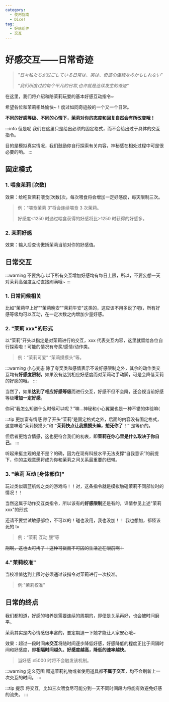 ```yaml
---
category:
  - 使用指南
  - Dice!
tag:
  - 好感组件
  - 交互
---
```


# 好感交互——日常奇迹

> _"日々私たちが过ごしている日常は、実は、奇迹の连続なのかもしれない"_
>
> _"我们所度过的每个平凡的日常,也许就是连续发生的奇迹"_

在这里，我们将介绍和陪茉莉玩耍的基本好感互动指令~

希望各位和茉莉相处愉快~！度过如同奇迹般的一个又一个日常。

**不同的好感等级、不同的心情下，茉莉对你的态度和回复自然会有所改变哦！**

:::info 但是呢
我们在这里只是给出必须的固定格式，而不会给出过于具体的交互指令。

目的是模拟真实情况，我们鼓励你自行探索有关内容，神秘感在相处过程中可是很必要的哟。
:::

## 固定模式

### 1. 喂食茉莉 [次数]

效果：给吃货茉莉喂食[次数]次，每次喂食将会增加一定好感度，每天限制三次。

> 例：“喂食茉莉 3”将会连续喂食 3 次茉莉。
>
> 好感度<1250 时通过喂食获得的好感将比>1250 时获得的好感多。

### 2. 茉莉好感

效果：输入后查询傲娇茉莉当前对你的好感值。

## 日常交互

:::warning 不要贪心
以下所有交互增加好感均有每日上限，所以，不要妄想一天对茉莉高强度互动直接刷满哦~
:::

### 1. 日常问候相关

比如"茉莉早上好""茉莉晚安""茉莉午安"这类的，这应该不用多说了吧(，所有好感等级均可以互动，在一定次数之内增加少量好感。

### 2. "茉莉 xxx"的形式

以“茉莉”开头以指定是对茉莉进行的交互，xxx 代表交互内容，这里就留给各位自行探索啦！可能的情况有夸奖/感情/动作类。

> 例：“茉莉可爱” “茉莉摸摸头”等。

:::warning 小心变态
除了夸奖类和感情表示不设好感限制之外，其余的动作类交互均有**好感度限制**，如果没有达到相应好感度而对茉莉动手动脚，可是会降低茉莉的好感的哦。
:::

当然了，如果**达到了相应好感等级**而进行交互，好感不但不会降，还会视当前好感等级**增加一定好感**。

你问“我怎么知道什么时候可以呢？”嘛...神秘和小心翼翼也是一种不错的体验嘛(

:::tip 更加富有情感
除了开头“茉莉”是固定格式之外，后面的内容没有固定格式，这意味着“茉莉摸摸头”和 **"茉莉快点让我摸摸头嘛，想死你了！"** 是等价的。

但后者更饱含情感，这也更符合我们的初衷，即**茉莉在你心里是什么取决于你自己**。
:::

听起来挺主观的是不是？的确，因为在现有科技水平无法支撑“自我意识”的前提下，你的主观意愿将成为你和茉莉之间关系最重要的纽带。

### 3. "茉莉 互动 [身体部位]"

玩过类似碧蓝航线之类的游戏吗！！对，这条指令就是模拟触碰茉莉不同部位时的情况！！

当然这属于动作交互类指令，所以该有的**好感限制**还是有的，详情参见上述"茉莉 xxx"的形式

还请不要尝试敏感部位，不可以的！碰也没用，我也没加！！
<span id="favor_interaction_01" title="我什么也没说">我也想加，都怪该死的 tx</span>

> 例：“茉莉 互动 腰”等

~~刑啊，这也太可拷了！这种可狱而不可囚的生活近在眼前啊！~~

### 4."茉莉校准"

当校准值达到上限时必须通过该指令对茉莉进行一次校准。

> 例:"茉莉校准"

## 日常的终点

我们都知道，好感的培养是需要连续的周期的，即便是关系再好，也会被时间磨平。

茉莉其实是内心情感很丰富的，要定期逗一下她才能让人家安心哦~

效果：超过一段时间**未交互**将随时间逐步降低好感，好感降低的程度正比于间隔时间和好感度，即**相隔时间越久、好感度越高，降低的速率越快**。

> 当好感 ≤5000 时将不会触发该机制。

:::warning 定义范围
赠送茉莉礼物或者使用道具都**不属于交互**，均不会刷新上一次交互的时间。
:::

:::tip 提示
将交互，比如三次喂食尽可能分到一天不同时间段内将能有效避免好感的流失。
:::
